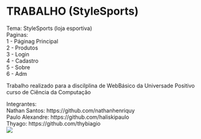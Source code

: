 # TRABALHO (StyleSports)
Tema: StyleSports (loja esportiva)<br>
Paginas:<br>
1 - Páginag Principal<br>
2 - Produtos<br>
3 - Login<br>
4 - Cadastro<br>
5 - Sobre<br>
6 - Adm<br>

<p>Trabalho realizado para a discilplina de WebBásico da Universade Positivo curso de Ciência da Computação</p>
Integrantes:<br>
Nathan Santos: https://github.com/nathanhenriquy <br>
Paulo Alexandre: https://github.com/haliskipaulo <br>
Thyago: https://github.com/thybiagio <br>

<img src="C:\Users\natha\OneDrive\Documentos\Ciencia da Computação\2 semestre\web basico correto\TRABALHO\telaprincipal.png" />

